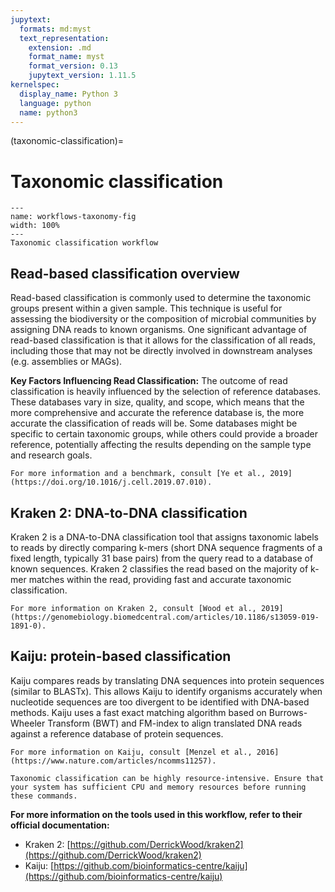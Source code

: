 ```yaml
---
jupytext:
  formats: md:myst
  text_representation:
    extension: .md
    format_name: myst
    format_version: 0.13
    jupytext_version: 1.11.5
kernelspec:
  display_name: Python 3
  language: python
  name: python3
---
```

(taxonomic-classification)=
# Taxonomic classification
```{figure} ../../_static/workflows-taxonomic.png
---
name: workflows-taxonomy-fig
width: 100%
---
Taxonomic classification workflow
```

## Read-based classification overview
Read-based classification is commonly used to determine the taxonomic groups present within a given sample. This technique 
is useful for assessing the biodiversity or the composition of microbial communities by assigning DNA reads to known 
organisms. One significant advantage of read-based classification is that it allows for the classification of all reads, 
including those that may not be directly involved in downstream analyses (e.g. assemblies or MAGs).

**Key Factors Influencing Read Classification:**
The outcome of read classification is heavily influenced by the selection of reference databases. These databases vary 
in size, quality, and scope, which means that the more comprehensive and accurate the reference database is, the more 
accurate the classification of reads will be. Some databases might be specific to certain taxonomic groups, while others 
could provide a broader reference, potentially affecting the results depending on the sample type and research goals.

```{seealso}
For more information and a benchmark, consult [Ye et al., 2019](https://doi.org/10.1016/j.cell.2019.07.010).
```

## Kraken 2: DNA-to-DNA classification
Kraken 2 is a DNA-to-DNA classification tool that assigns taxonomic labels to reads by directly comparing k-mers 
(short DNA sequence fragments of a fixed length, typically 31 base pairs) from the query read to a database of known 
sequences. Kraken 2 classifies the read based on the majority of k-mer matches within the read, providing fast and 
accurate taxonomic classification.

```{seealso}
For more information on Kraken 2, consult [Wood et al., 2019](https://genomebiology.biomedcentral.com/articles/10.1186/s13059-019-1891-0).
```

## Kaiju: protein-based classification
Kaiju compares reads by translating DNA sequences into protein sequences (similar to BLASTx). This allows Kaiju to identify 
organisms accurately when nucleotide sequences are too divergent to be identified with DNA-based methods. Kaiju uses a 
fast exact matching algorithm based on Burrows-Wheeler Transform (BWT) and FM-index to align translated DNA reads 
against a reference database of protein sequences.

```{seealso}
For more information on Kaiju, consult [Menzel et al., 2016](https://www.nature.com/articles/ncomms11257).
```

```{warning}
Taxonomic classification can be highly resource-intensive. Ensure that your system has sufficient CPU and memory resources before running these commands.
```

**For more information on the tools used in this workflow, refer to their official documentation:**
- Kraken 2: [https://github.com/DerrickWood/kraken2](https://github.com/DerrickWood/kraken2)
- Kaiju: [https://github.com/bioinformatics-centre/kaiju](https://github.com/bioinformatics-centre/kaiju)